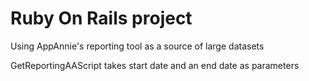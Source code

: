 # Ruby On Rails project
Using AppAnnie's reporting tool as a source of large datasets

GetReportingAAScript takes start date and an end date as parameters


